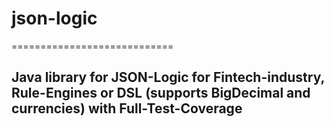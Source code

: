 # json-logic
============================

## Java library for JSON-Logic for Fintech-industry, Rule-Engines or DSL (supports BigDecimal and currencies) with Full-Test-Coverage
